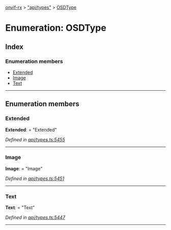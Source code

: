 [onvif-rx](../README.md) > ["api/types"](../modules/_api_types_.md) > [OSDType](../enums/_api_types_.osdtype.md)

# Enumeration: OSDType

## Index

### Enumeration members

* [Extended](_api_types_.osdtype.md#extended)
* [Image](_api_types_.osdtype.md#image)
* [Text](_api_types_.osdtype.md#text)

---

## Enumeration members

<a id="extended"></a>

###  Extended

**Extended**:  = "Extended"

*Defined in [api/types.ts:5455](https://github.com/patrickmichalina/onvif-rx/blob/3ab1739/src/api/types.ts#L5455)*

___
<a id="image"></a>

###  Image

**Image**:  = "Image"

*Defined in [api/types.ts:5451](https://github.com/patrickmichalina/onvif-rx/blob/3ab1739/src/api/types.ts#L5451)*

___
<a id="text"></a>

###  Text

**Text**:  = "Text"

*Defined in [api/types.ts:5447](https://github.com/patrickmichalina/onvif-rx/blob/3ab1739/src/api/types.ts#L5447)*

___

